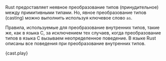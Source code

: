 Rust предоставляет неявное преобразование типов (принудительное) между примитивными типами.
Но, явное преобразование типов (casting) можно выполнить используя ключевое слово `as`. 

Правила, используемые для преобразование внутренних типов, такие же, как в языка C, 
за исключением тех случаев, когда преобразование типов в языка C вызываем неопределенное поведение. 
В языке Rust описаны все поведения при преобразование внутренних типов.

{cast.play}
